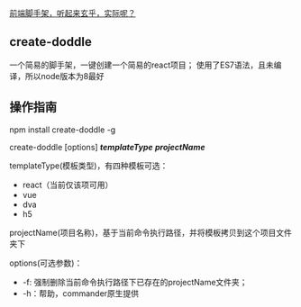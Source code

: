 [前端脚手架，听起来玄乎，实际呢？](https://segmentfault.com/a/1190000016915868)
## create-doddle ##
一个简易的脚手架，一键创建一个简易的react项目；
使用了ES7语法，且未编译，所以node版本为8最好
## 操作指南 ##
npm install create-doddle -g  

create-doddle [options] ***templateType*** ***projectName***

templateType(模板类型)，有四种模板可选：  

 - react（当前仅该项可用）
 - vue
 - dva
 - h5

 projectName(项目名称)，基于当前命令执行路径，并将模板拷贝到这个项目文件夹下

 options(可选参数)：
  - -f: 强制删除当前命令执行路径下已存在的projectName文件夹；
  - -h：帮助，commander原生提供

